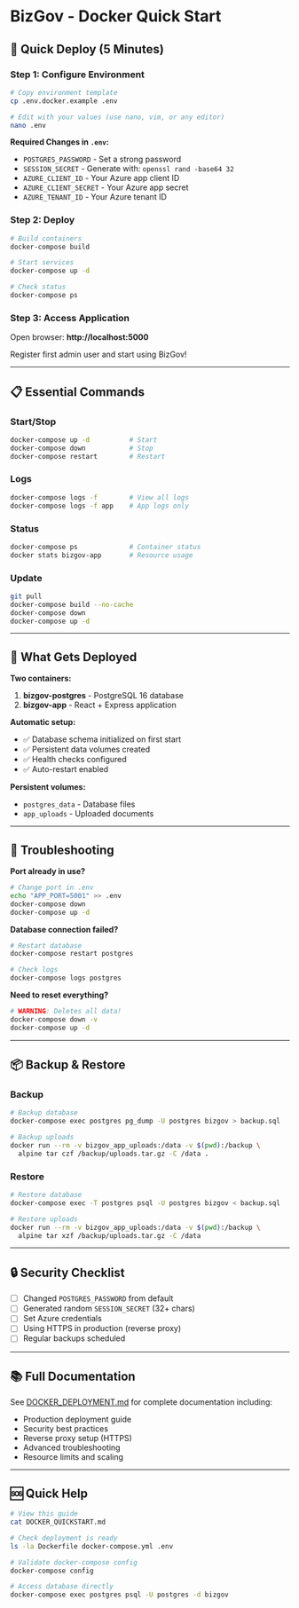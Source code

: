 # BizGov - Docker Quick Start

## 🚀 Quick Deploy (5 Minutes)

### Step 1: Configure Environment
```bash
# Copy environment template
cp .env.docker.example .env

# Edit with your values (use nano, vim, or any editor)
nano .env
```

**Required Changes in `.env`:**
- `POSTGRES_PASSWORD` - Set a strong password
- `SESSION_SECRET` - Generate with: `openssl rand -base64 32`
- `AZURE_CLIENT_ID` - Your Azure app client ID
- `AZURE_CLIENT_SECRET` - Your Azure app secret
- `AZURE_TENANT_ID` - Your Azure tenant ID

### Step 2: Deploy
```bash
# Build containers
docker-compose build

# Start services
docker-compose up -d

# Check status
docker-compose ps
```

### Step 3: Access Application
Open browser: **http://localhost:5000**

Register first admin user and start using BizGov!

---

## 📋 Essential Commands

### Start/Stop
```bash
docker-compose up -d          # Start
docker-compose down           # Stop
docker-compose restart        # Restart
```

### Logs
```bash
docker-compose logs -f        # View all logs
docker-compose logs -f app    # App logs only
```

### Status
```bash
docker-compose ps             # Container status
docker stats bizgov-app       # Resource usage
```

### Update
```bash
git pull
docker-compose build --no-cache
docker-compose down
docker-compose up -d
```

---

## 🔧 What Gets Deployed

**Two containers:**
1. **bizgov-postgres** - PostgreSQL 16 database
2. **bizgov-app** - React + Express application

**Automatic setup:**
- ✅ Database schema initialized on first start
- ✅ Persistent data volumes created
- ✅ Health checks configured
- ✅ Auto-restart enabled

**Persistent volumes:**
- `postgres_data` - Database files
- `app_uploads` - Uploaded documents

---

## 🐛 Troubleshooting

**Port already in use?**
```bash
# Change port in .env
echo "APP_PORT=5001" >> .env
docker-compose down
docker-compose up -d
```

**Database connection failed?**
```bash
# Restart database
docker-compose restart postgres

# Check logs
docker-compose logs postgres
```

**Need to reset everything?**
```bash
# WARNING: Deletes all data!
docker-compose down -v
docker-compose up -d
```

---

## 📦 Backup & Restore

### Backup
```bash
# Backup database
docker-compose exec postgres pg_dump -U postgres bizgov > backup.sql

# Backup uploads
docker run --rm -v bizgov_app_uploads:/data -v $(pwd):/backup \
  alpine tar czf /backup/uploads.tar.gz -C /data .
```

### Restore
```bash
# Restore database
docker-compose exec -T postgres psql -U postgres bizgov < backup.sql

# Restore uploads
docker run --rm -v bizgov_app_uploads:/data -v $(pwd):/backup \
  alpine tar xzf /backup/uploads.tar.gz -C /data
```

---

## 🔒 Security Checklist

- [ ] Changed `POSTGRES_PASSWORD` from default
- [ ] Generated random `SESSION_SECRET` (32+ chars)
- [ ] Set Azure credentials
- [ ] Using HTTPS in production (reverse proxy)
- [ ] Regular backups scheduled

---

## 📚 Full Documentation

See [DOCKER_DEPLOYMENT.md](./DOCKER_DEPLOYMENT.md) for complete documentation including:
- Production deployment guide
- Security best practices
- Reverse proxy setup (HTTPS)
- Advanced troubleshooting
- Resource limits and scaling

---

## 🆘 Quick Help

```bash
# View this guide
cat DOCKER_QUICKSTART.md

# Check deployment is ready
ls -la Dockerfile docker-compose.yml .env

# Validate docker-compose config
docker-compose config

# Access database directly
docker-compose exec postgres psql -U postgres -d bizgov
```
